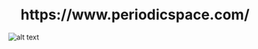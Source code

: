 <h1 align="center">https://www.periodicspace.com/</h1>


![alt text](https://parencode.github.io/periodicspace/images/universoMini_logo3-1024x1024.png)
